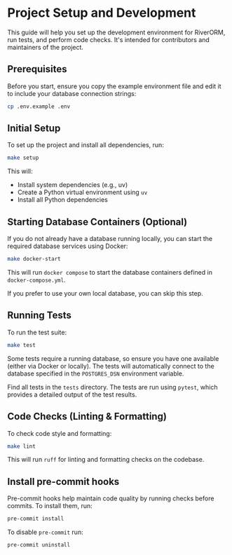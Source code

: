 # Project Setup and Development

This guide will help you set up the development environment for RiverORM, run tests, and perform code checks. It's intended for contributors and maintainers of the project.

## Prerequisites

Before you start, ensure you copy the example environment file and edit it to include your database connection strings:
```sh
cp .env.example .env
```

## Initial Setup

To set up the project and install all dependencies, run:

```sh
make setup
```

This will:
- Install system dependencies (e.g., uv)
- Create a Python virtual environment using `uv`
- Install all Python dependencies

## Starting Database Containers (Optional)

If you do not already have a database running locally, you can start the required database services using Docker:

```sh
make docker-start
```

This will run `docker compose` to start the database containers defined in `docker-compose.yml`.

If you prefer to use your own local database, you can skip this step.

## Running Tests

To run the test suite:

```sh
make test
```

Some tests require a running database, so ensure you have one available (either via Docker or locally). The tests will automatically connect to the database specified in the `POSTGRES_DSN` environment variable.

Find all tests in the `tests` directory. The tests are run using `pytest`, which provides a detailed output of the test results.

## Code Checks (Linting & Formatting)

To check code style and formatting:

```sh
make lint
```

This will run `ruff` for linting and formatting checks on the codebase.

## Install pre-commit hooks

Pre-commit hooks help maintain code quality by running checks before commits. To install them, run:

```bash
pre-commit install
```

To disable `pre-commit` run:
```bash
pre-commit uninstall
```
